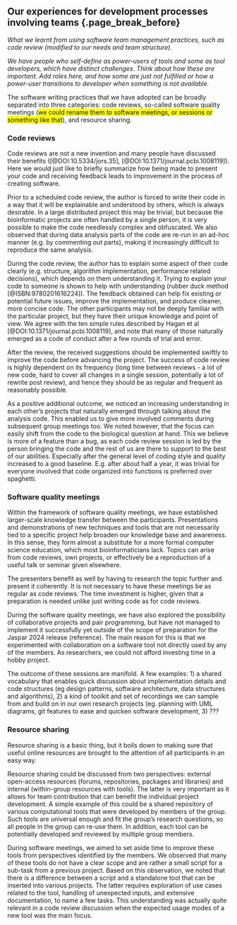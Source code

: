 ## Our experiences for development processes involving teams {.page_break_before}

*What we learnt from using software team management practices, such as code review (modified to our needs and team structure).*

*We have people who self-define as power-users of tools and some as tool developers, which have distinct challenges. Think about how these are important. Add roles here, and how some are just not fulfilled or how a power-user transitions to developer when something is not available.*

The software writing practices that we have adopted can be broadly separated into three categories: code reviews, so-called software quality meetings (<span style="background-color: yellow">we could rename them to software meetings, or sessions or something like that</span>), and resource sharing.

### Code reviews

Code reviews are not a new invention and many people have discussed their benefits ([@DOI:10.5334/jors.35], [@DOI:10.1371/journal.pcbi.1008119]). Here we would just like to briefly summarize how being made to present your code and receiving feedback leads to improvement in the process of creating software.

Prior to a scheduled code review, the author is forced to write their code in a way that it will be explainable and understood by others, which is always desirable. In a large distributed project this may be trivial, but because the bioinformatic projects are often handled by a single person, it is very possible to make the code needlessly complex and obfuscated. We also observed that during data analysis parts of the code are re-run in an ad-hoc manner (e.g. by commenting out parts), making it increasingly difficult to reproduce the same analysis.

During the code review, the author has to explain some aspect of their code clearly (e.g. structure, algorithm implementation, performance related decisions), which depends on them understanding it. Trying to explain your code to someone is shown to help with understanding (rubber duck method [@ISBN:9780201616224]). The feedback obtained can help fix existing or potential future issues, improve the implementation, and produce cleaner, more concise code. The other participants may not be deeply familiar with the particular project, but they have their unique knowledge and point of view. We agree with the ten simple rules described by Hagan et al [@DOI:10.1371/journal.pcbi.1008119], and note that many of those naturally emerged as a code of conduct after a few rounds of trial and error.

After the review, the received suggestions should be implemented swiftly to improve the code before advancing the project. The success of code review is highly dependent on its frequency (long time between reviews - a lot of new code, hard to cover all changes in a single session, potentially a lot of rewrite post review), and hence they should be as regular and frequent as reasonably possible.

As a positive additional outcome, we noticed an increasing understanding in each other’s projects that naturally emerged through talking about the analysis code. This enabled us to give more involved comments during subsequent group meetings too. We noted however, that the focus can easily shift from the code to the biological question at hand. This we believe is more of a feature than a bug, as each code review session is led by the person bringing the code and the rest of us are there to support to the best of our abilities. Especially after the general level of coding style and quality increased to a good baseline. E.g. after about half a year, it was trivial for everyone involved that code organized into functions is preferred over spaghetti.

### Software quality meetings

Within the framework of software quality meetings, we have established larger-scale knowledge transfer between the participants. Presentations and demonstrations of new techniques and tools that are not necessarily tied to a specific project help broaden our knowledge base and awareness. In this sense, they form almost a substitute for a more formal computer science education, which most bioinformaticians lack. Topics can arise from code reviews, own projects, or effectively be a reproduction of a useful talk or seminar given elsewhere.

The presenters benefit as well by having to research the topic further and present it coherently. It is not necessary to have these meetings be as regular as code reviews. The time investment is higher, given that a preparation is needed unlike just writing code as for code reviews.

During the software quality meetings, we have also explored the possibility of collaborative projects and pair programming, but have not managed to implement it successfully yet outside of the scope of preparation for the Jaspar 2024 release (reference). The main reason for this is that we experimented with collaboration on a software tool not directly used by any of the members. As researchers, we could not afford investing time in a hobby project.

The outcome of these sessions are manifold. A few examples: 1) a shared vocabulary that enables quick discussion about implementation details and code structures (eg design patterns, software architecture, data structures and algorithms), 2) a kind of toolkit and set of recordings we can sample from and build on in our own research projects (eg. planning with UML diagrams, git features to ease and quicken software development, 3) ???

### Resource sharing

Resource sharing is a basic thing, but it boils down to making sure that useful online resources are brought to the attention of all participants in an easy way.

Resource sharing could be discussed from two perspectives: external open-access resources (forums, repositories, packages and libraries) and internal (within-group resources with tools). The latter is very important as it allows for team contribution that can benefit the individual project development. A simple example of this could be a shared repository of various computational tools that were developed by members of the group. Such tools are universal enough and fit the group’s research questions, so all people in the group can re-use them. In addition, each tool can be potentially developed and reviewed by multiple group members. 

During software meetings, we aimed to set aside time to improve these tools from perspectives identified by the members. We observed that many of these tools do not have a clear scope and are rather a small script for a sub-task from a previous project. Based on this observation, we noted that there is a difference between a script and a standalone tool that can be inserted into various projects. The latter requires exploration of use cases related to the tool, handling of unexpected inputs, and extensive documentation, to name a few tasks. This understanding was actually quite relevant in a code review discussion when the expected usage modes of a new tool was the main focus.
